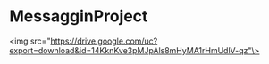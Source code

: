 # MessagginProject

<img src="https://drive.google.com/uc?export=download&id=14KknKve3pMJpAls8mHyMA1rHmUdlV-qz"\>